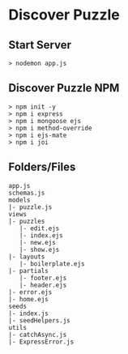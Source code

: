 # Discover Puzzle

## Start Server
```
> nodemon app.js
```

## Discover Puzzle NPM
```
> npm init -y
> npm i express
> npm i mongoose ejs
> npm i method-override
> npm i ejs-mate
> npm i joi
```

## Folders/Files
```
app.js
schemas.js
models
|- puzzle.js
views
|- puzzles
   |- edit.ejs
   |- index.ejs
   |- new.ejs
   |- show.ejs
|- layouts
   |- boilerplate.ejs
|- partials
   |- footer.ejs
   |- header.ejs
|- error.ejs
|- home.ejs
seeds
|- index.js
|- seedHelpers.js
utils
|- catchAsync.js
|- ExpressError.js
```